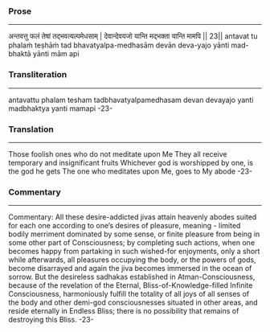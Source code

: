 ### Prose 
 --- 
अन्तवत्तु फलं तेषां तद्भवत्यल्पमेधसाम् |
देवान्देवयजो यान्ति मद्भक्ता यान्ति मामपि || 23||
antavat tu phalaṁ teṣhāṁ tad bhavatyalpa-medhasām
devān deva-yajo yānti mad-bhaktā yānti mām api

### Transliteration 
 --- 
antavattu phalam tesham tadbhavatyalpamedhasam devan devayajo yanti madbhaktya yanti mamapi -23-

### Translation 
 --- 
Those foolish ones who do not meditate upon Me They all receive temporary and insignificant fruits Whichever god is worshipped by one, is the god he gets The one who meditates upon Me, goes to My abode -23-

### Commentary 
 --- 
Commentary: All these desire-addicted jivas attain heavenly abodes suited for each one according to one’s desires of pleasure, meaning - limited bodily merriment dominated by some sense, or finite pleasure from being in some other part of Consciousness; by completing such actions, when one becomes happy from partaking in such wished-for enjoyments, only a short while afterwards, all pleasures occupying the body, or the powers of gods, become disarrayed and again the jiva becomes immersed in the ocean of sorrow. But the desireless sadhakas established in Atman-Consciousness, because of the revelation of the Eternal, Bliss-of-Knowledge-filled Infinite Consciousness, harmoniously fulfill the totality of all joys of all senses of the body and other demi-god consciousnesses situated in other areas, and reside eternally in Endless Bliss; there is no possibility that remains of destroying this Bliss. -23-